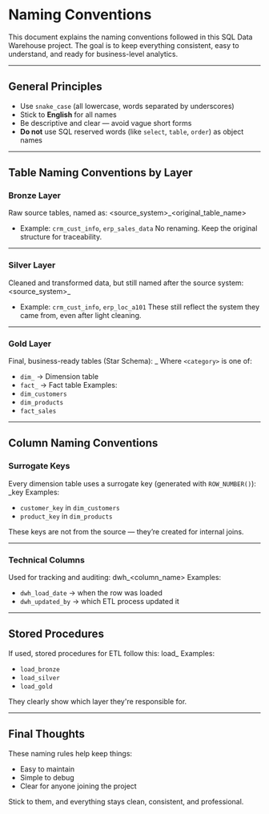 # Naming Conventions

This document explains the naming conventions followed in this SQL Data Warehouse project. The goal is to keep everything consistent, easy to understand, and ready for business-level analytics.

---

## General Principles

- Use `snake_case` (all lowercase, words separated by underscores)
- Stick to **English** for all names
- Be descriptive and clear — avoid vague short forms
- **Do not** use SQL reserved words (like `select`, `table`, `order`) as object names

---

## Table Naming Conventions by Layer

### Bronze Layer
Raw source tables, named as: <source_system>_<original_table_name>
- Example: `crm_cust_info`, `erp_sales_data`
No renaming. Keep the original structure for traceability.

---

### Silver Layer
Cleaned and transformed data, but still named after the source system: <source_system>_<entity>
- Example: `crm_cust_info`, `erp_loc_a101`
These still reflect the system they came from, even after light cleaning.

---

### Gold Layer
Final, business-ready tables (Star Schema): <category>_<entity>
Where `<category>` is one of:
- `dim_` → Dimension table
- `fact_` → Fact table
Examples:
- `dim_customers`
- `dim_products`
- `fact_sales`

---

## Column Naming Conventions

### Surrogate Keys
Every dimension table uses a surrogate key (generated with `ROW_NUMBER()`): <entity>_key
Examples:
- `customer_key` in `dim_customers`
- `product_key` in `dim_products`

These keys are not from the source — they’re created for internal joins.

---

### Technical Columns
Used for tracking and auditing: dwh_<column_name>
Examples:
- `dwh_load_date` → when the row was loaded
- `dwh_updated_by` → which ETL process updated it

---

## Stored Procedures

If used, stored procedures for ETL follow this: load_<layer>
Examples:
- `load_bronze`
- `load_silver`
- `load_gold`

They clearly show which layer they're responsible for.

---

## Final Thoughts

These naming rules help keep things:
- Easy to maintain
- Simple to debug
- Clear for anyone joining the project

Stick to them, and everything stays clean, consistent, and professional.
